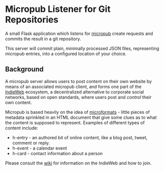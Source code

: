 # Micropub Listener for Git Repositories

A small Flask application which listens for [micropub][0] create requests
and commits the result in a git repository.

This server will commit plain, minimally processed JSON files,
representing micropub entries, into a configured location of your choice.

## Background

A micropub server allows users to post content on their own website by means
of an associated micropub client, and forms one part of the [IndieWeb][2]
ecosystem, a decentralized alternative to corporate social networks, based
on open standards, where users post and *control* their own content.

Micropub is based heavily on the idea of [microformats][4] - little pieces
of metadata sprinkled in an HTML document that give some clues as to what
the content is supposed to represent.  Examples of different types of
content include:

* h-entry - an authored bit of online content, like a blog post, tweet,
  comment or reply.
* h-event - a calendar event
* h-card - contact information about a person

Please consult the [wiki][3] for information on the IndieWeb and how to
join.

[0]: https://www.w3.org/TR/micropub/
[2]: https://indieweb.org/IndieWeb
[3]: https://indieweb.org
[4]: http://microformats.org/

